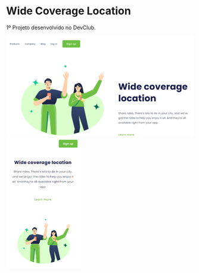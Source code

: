 # Wide Coverage Location

1º Projeto desenvolvido no DevClub.

<img src="./assets/img/printwidecoveragelocation.png" width="700px" />
<img src="./assets/img/printmobile.png" width="200px" />
